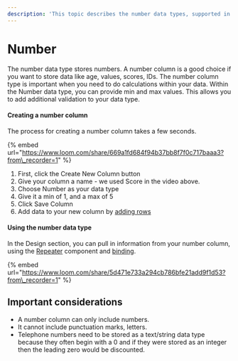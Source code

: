 ```yaml
---
description: 'This topic describes the number data types, supported in Budibase'
---
```


# Number

The number data type stores numbers.  A number column is a good choice if you want to store data like age,  values, scores, IDs. The number column type is important when you need to do calculations within your data. Within the Number data type, you can provide min and max values. This allows you to add additional validation to your data type. 



#### Creating a number column

The process for creating a number column takes a few seconds.

{% embed url="https://www.loom.com/share/669a1fd684f94b37bb8f7f0c717baaa3?from\_recorder=1" %}

1. First, click the Create New Column button
2. Give your column a name - we used Score in the video above.
3. Choose Number as your data type
4. Give it a min of 1, and a max of 5
5. Click Save Column
6. Add data to your new column by [adding rows](../tables/rows.md)

#### 

#### Using the number data type

In the Design section, you can pull in information from your number column, using the [Repeater](../../design/components/repeater.md) component and [binding](../../design/binding.md).

{% embed url="https://www.loom.com/share/5d471e733a294cb786bfe21add9f1d53?from\_recorder=1" %}

## Important considerations

* A number column can only include numbers. 
* It cannot include punctuation marks, letters.
* Telephone numbers need to be stored as a text/string data type because they often begin with a 0 and if they were stored as an integer then the leading zero would be discounted.



